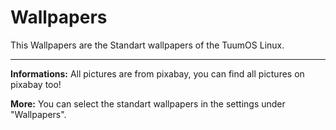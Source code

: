 # Wallpapers
This Wallpapers are the Standart wallpapers of the TuumOS Linux.

--------------------------------------------------------------------------------------

**Informations:**
All pictures are from pixabay, you can find all pictures on pixabay too!



**More:**
You can select the standart wallpapers in the settings under "Wallpapers".
